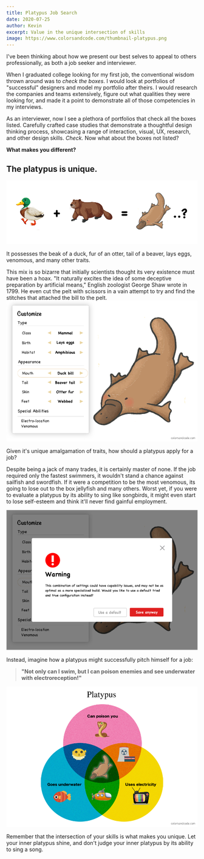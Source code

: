 ```yaml
---
title: Platypus Job Search
date: 2020-07-25
author: Kevin
excerpt: Value in the unique intersection of skills
image: https://www.colorsandcode.com/thumbnail-platypus.png
---
```

I've been thinking about how we present our best selves to appeal to others professionally, as both a job seeker and interviewer. 

When I graduated college looking for my first job, the conventional wisdom thrown around was to *check the boxes*. I would look at portfolios of "successful" designers and model my portfolio after theirs. I would research the companies and teams extensively, figure out what qualities they were looking for, and made it a point to demonstrate all of those competencies in my interviews.

As an interviewer, now I see a plethora of portfolios that check all the boxes listed. Carefully crafted case studies that demonstrate a thoughtful design thinking process, showcasing a range of interaction, visual, UX, research, and other design skills. *Check.* Now what about the boxes not listed?

**What makes you different?**

## The platypus is unique.


![platypus fusion](../src/platypus-assets/fusion.png)

It possesses the beak of a duck, fur of an otter, tail of a beaver, lays eggs, venomous, and many other traits. 

This mix is so bizarre that initially scientists thought its very existence must have been a hoax. "It naturally excites the idea of some deceptive preparation by artificial means," English zoologist George Shaw wrote in 1799. He even cut the pelt with scissors in a vain attempt to try and find the stitches that attached the bill to the pelt.
![platypus customize](../src/platypus-assets/customize.png)

Given it's unique amalgamation of traits, how should a platypus apply for a job?

Despite being a jack of many trades, it is certainly master of none. If the job required only the fastest swimmers, it wouldn't stand a chance against sailfish and swordfish. If it were a competition to be the most venomous, its going to lose out to the box jellyfish and many others. Worst yet, if you were to evaluate a platypus by its ability to sing like songbirds, it might even start to lose self-esteem and think it'll never find gainful employment.

![platypus warning](../src/platypus-assets/customize-warning.png)
 
Instead, imagine how a platypus might successfully pitch himself for a job:

>  **"Not only can I swim, but I can poison enemies and see underwater
> with electroreception!"**

![platypus venn-diagram](../src/platypus-assets/venn-diagram.png)

Remember that the intersection of your skills is what makes you unique. Let your inner platypus shine, and don't judge your inner platypus by its ability to sing a song. 